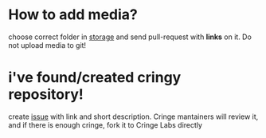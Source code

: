 # How to add media?
choose correct folder in [storage](https://github.com/cringelab/storage) and send pull-request with **links** on it. Do not upload media to git!

# i've found/created cringy repository!
create [issue](https://github.com/cringelab/cringe/issues) with link and short description. Cringe mantainers will review it, and if there is enough cringe, fork it to Cringe Labs directly
